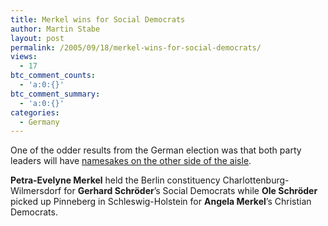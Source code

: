 ```yaml
---
title: Merkel wins for Social Democrats
author: Martin Stabe
layout: post
permalink: /2005/09/18/merkel-wins-for-social-democrats/
views:
  - 17
btc_comment_counts:
  - 'a:0:{}'
btc_comment_summary:
  - 'a:0:{}'
categories:
  - Germany
---
```

One of the odder results from the German election was that both party leaders will have [namesakes on the other side of the aisle][1].

**Petra-Evelyne Merkel** held the Berlin constituency Charlottenburg-Wilmersdorf for **Gerhard Schr&ouml;der**&rsquo;s Social Democrats while **Ole Schr&ouml;der** picked up Pinneberg in Schleswig-Holstein for **Angela Merkel**&rsquo;s Christian Democrats.

 [1]: http://www.spiegel.de/politik/deutschland/0,1518,375261,00.html